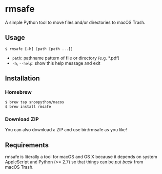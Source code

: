 # rmsafe

A simple Python tool to move files and/or directories to macOS Trash.

## Usage

`$ rmsafe [-h] [path [path ...]]`

+ `path`: pathname pattern of file or directory (e.g. *.pdf)
+ `-h`, `--help`: show this help message and exit

## Installation

### Homebrew

```bash
$ brew tap snoopython/macos
$ brew install rmsafe
```

### Download ZIP

You can also download a ZIP and use bin/rmsafe as you like!

## Requirements

rmsafe is literally a tool for macOS and OS X
because it depends on system AppleScript and Python (>= 2.7)
so that things can be *put back* from macOS Trash.
